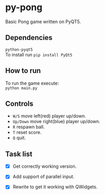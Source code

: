 # py-pong
Basic Pong game written on PyQT5.
## Dependencies
```python-pyqt5```\
To install run ```pip install PyQt5```
## How to run
To run the game execute:\
```python main.py```
## Controls
- ```W/S``` move left(red) player up/down.
- ```Up/Down``` move right(blue) player up/down.
- ```R``` respawn ball.
- ```T``` reset score.
- ```Q``` quit.
## Task list
- [x] Get correctly working version.
- [x] Add support of parallel input.
- [x] Rewrite to get it working with QWidgets.

